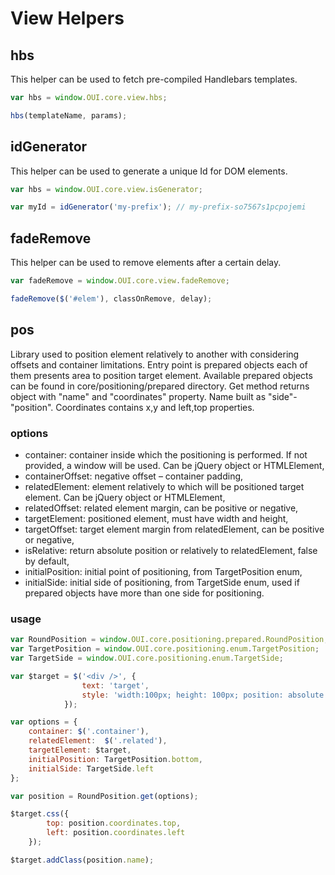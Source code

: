 # View Helpers


## hbs
This helper can be used to fetch pre-compiled Handlebars templates.

```JavaScript
var hbs = window.OUI.core.view.hbs;

hbs(templateName, params);
```

## idGenerator
This helper can be used to generate a unique Id for DOM elements.

```JavaScript
var hbs = window.OUI.core.view.isGenerator;

var myId = idGenerator('my-prefix'); // my-prefix-so7567s1pcpojemi
```

## fadeRemove
This helper can be used to remove elements after a certain delay.

```JavaScript
var fadeRemove = window.OUI.core.view.fadeRemove;

fadeRemove($('#elem'), classOnRemove, delay);
```

## pos
Library used to position element relatively to another with considering offsets and container limitations. 
Entry point is prepared objects each of them presents area to position target element. 
Available prepared objects can be found in core/positioning/prepared directory. 
Get method returns object with "name" and "coordinates" property. 
Name built as "side"-"position". Coordinates contains x,y and left,top properties. 

### options
* container: container inside which the positioning is performed. If not provided, a window will be used. Can be jQuery object or HTMLElement,
* containerOffset: negative offset &ndash; container padding,
* relatedElement: element relatively to which will be positioned target element. Can be jQuery object or HTMLElement,
* relatedOffset: related element margin, can be positive or negative,
* targetElement: positioned element, must have width and height,
* targetOffset: target element margin from relatedElement, can be positive or negative,
* isRelative: return absolute position or relatively to relatedElement, false by default,
* initialPosition: initial point of positioning, from TargetPosition enum,
* initialSide: initial side of positioning, from TargetSide enum, used if prepared objects have more than one side for positioning.

### usage
```Javascript
var RoundPosition = window.OUI.core.positioning.prepared.RoundPosition;
var TargetPosition = window.OUI.core.positioning.enum.TargetPosition;
var TargetSide = window.OUI.core.positioning.enum.TargetSide;

var $target = $('<div />', {
				text: 'target',
				style: 'width:100px; height: 100px; position: absolute'
			});

var options = {
    container: $('.container'),
    relatedElement:  $('.related'),
    targetElement: $target,
    initialPosition: TargetPosition.bottom,
    initialSide: TargetSide.left
};

var position = RoundPosition.get(options);

$target.css({
        top: position.coordinates.top, 
        left: position.coordinates.left
    });

$target.addClass(position.name);

```